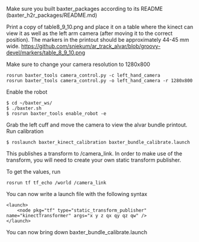 Make sure you built baxter_packages according to its README (baxter_h2r_packages/README.md)

Print a copy of table8_9_10.png and place it on a table where the kinect can view it as well as the left arm camera (after moving it to the correct position). The markers in the printout should be approximately 44-45 mm wide.
https://github.com/sniekum/ar_track_alvar/blob/groovy-devel/markers/table_8_9_10.png

Make sure to change your camera resolution to 1280x800

```
rosrun baxter_tools camera_control.py -c left_hand_camera
rosrun baxter_tools camera_control.py -o left_hand_camera -r 1280x800
```

Enable the robot
```
$ cd ~/baxter_ws/
$ ./baxter.sh
$ rosrun baxter_tools enable_robot -e
```

Grab the left cuff and move the camera to view the alvar bundle printout. Run calibration

```
$ roslaunch baxter_kinect_calibration baxter_bundle_calibrate.launch
```

This publishes a transform to /camera_link. In order to make use of the transform, you will need to create your own static transform publisher.

To get the values, run
```
rosrun tf tf_echo /world /camera_link
```

You can now write a launch file with the following syntax
```
<launch>
    <node pkg="tf" type="static_transform_publisher" name="kinectTransformer" args="x y z qx qy qz qw" />
</launch>

```

You can now bring down baxter_bundle_calibrate.launch
